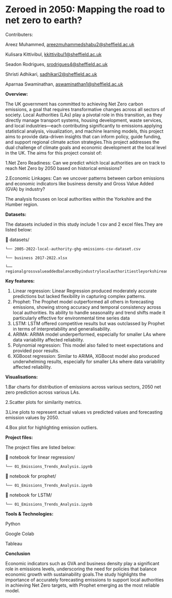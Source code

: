 <h1>Zeroed in 2050: Mapping the road to net zero to earth?</h1>

Contributers:

Areez Muhammed,  areezmuhammedshabu2@sheffield.ac.uk

Kulisara Kittivibul,  kkittivibul1@sheffield.ac.uk

Seadon Rodrigues,  srodrigues4@sheffield.ac.uk

Shristi Adhikari,  sadhikari2@sheffield.ac.uk

Aparnaa Swaminathan,  aswaminathan1@sheffield.ac.uk

**Overview:**

The UK government has committed to achieving Net Zero carbon emissions, a goal that requires transformative changes across all sectors of society. Local Authorities (LAs) play a pivotal role in this transition, as they directly manage transport systems, housing development, waste services, and local industries—each contributing significantly to emissions.applying statistical analysis, visualization, and machine learning models, this project aims to provide data-driven insights that can inform policy, guide funding, and support regional climate action strategies.This project addresses the dual challenge of climate goals and economic development at the local level in the UK.
The aims for this project consist of:

1.Net Zero Readiness: Can we predict which local authorities are on track to reach Net Zero by 2050 based on historical emissions?

2.Economic Linkages: Can we uncover patterns between carbon emissions and economic indicators like business density and Gross Value Added (GVA) by industry?

The analysis focuses on local authorities within the Yorkshire and the Humber region.

**Datasets:**

The datasets included in this study include 1 csv and 2 excel files.They are listed below:

📂 datasets/

    └── 2005-2022-local-authority-ghg-emissions-csv-dataset.csv
    
    └── business 2017-2022.xlsx
    
    └── regionalgrossvalueaddedbalancedbyindustrylocalauthoritiestleyorkshireandthehumber.xlsx

**Key features:**

1. Linear regression: Linear Regression produced moderately accurate predictions but lacked flexibility in capturing complex patterns. 
2. Prophet: The Prophet model outperformed all others in forecasting emissions, showing strong accuracy and temporal consistency across local authorities. Its ability to handle seasonality and trend shifts made 
   it particularly effective for environmental time series data
3. LSTM: LSTM offered competitive results but was outclassed by Prophet in terms of interpretability and generalisability.
4. ARIMA: ARIMA model underperformed, especially for smaller LAs where data variability affected reliability.
5. Polynomial regression: This model also failed to meet expectations and provided poor results.
6. XGBoost regression: Similar to ARIMA, XGBoost model also produced underwhelming results, especially for smaller LAs where data variability affected reliability.

**Visualisations:**

1.Bar charts for distribution of emissions across various sectors, 2050 net zero prediction across various LAs.

2.Scatter plots for similarity metrics.

3.Line plots to represent actual values vs predicted values and forecasting emission values by 2050.

4.Box plot for highlighting emission outliers.

**Project files:**

The project files are listed below:

📂 notebook for linear regression/

    └── 01_Emissions_Trends_Analysis.ipynb
    
   
📂 notebook for prophet/

    └── 01_Emissions_Trends_Analysis.ipynb


📂 notebook for LSTM/

    └── 01_Emissions_Trends_Analysis.ipynb
    


**Tools & Technologies:**

Python

Google Colab

Tableau 

**Conclusion**

Economic indicators such as GVA and business density play a significant role in emissions levels, underscoring the need for policies that balance economic growth with sustainability goals.The study highlights the importance of accurately forecasting emissions to support local authorities in achieving Net Zero targets, with Prophet emerging as the most reliable model.


